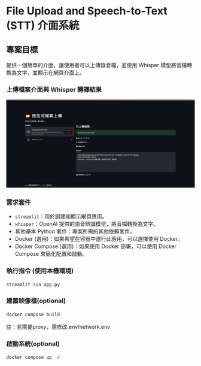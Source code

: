 # File Upload and Speech-to-Text (STT) 介面系統

## 專案目標
提供一個簡單的介面，讓使用者可以上傳錄音檔，並使用 Whisper 模型將音檔轉換為文字，並顯示在網頁介面上。



### 上傳檔案介面與 Whisper 轉譯結果
![網站介面](images/demo.png)

### 需求套件
- `streamlit`：用於創建和顯示網頁應用。
- `whisper`：OpenAI 提供的語音辨識模型，將音檔轉換為文字。
- 其他基本 Python 套件：專案所需的其他依賴套件。
- Docker (選用)：如果希望在容器中運行此應用，可以選擇使用 Docker。
- Docker Compose (選用)：如果使用 Docker 部署，可以使用 Docker Compose 來簡化配置和啟動。

### 執行指令 (使用本機環境)
```bash
streamlit run app.py
```

### 建置映像檔(optional)
```bash
docker compose build
```
註：若需要proxy，需修改.env/network.env

### 啟動系統(optional)
```bash
docker compose up -d
```
